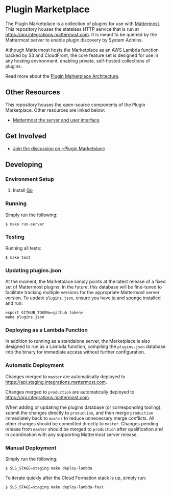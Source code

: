 # Plugin Marketplace

The Plugin Marketplace is a collection of plugins for use with [Mattermost](https://github.com/mattermost/mattermost-server). This repository houses the stateless HTTP service that is run at https://api.integrations.mattermost.com. It is meant to be queried by the Mattermost server to enable plugin discovery by System Admins.

Although Mattermost hosts the Marketplace as an AWS Lambda function backed by S3 and CloudFront, the core feature set is designed for use in any hosting environment, enabling private, self-hosted collections of plugins.

Read more about the [Plugin Marketplace Architecture](https://docs.google.com/document/d/1tVj0eNwMdIIGn8YoTs-cYz9NYvXjqx6bqWH-wa-yDLk/edit).

## Other Resources

This repository houses the open-source components of the Plugin Marketplace. Other resources are linked below:

- [Mattermost the server and user interface](https://github.com/mattermost/mattermost-server)

## Get Involved

- [Join the discussion on ~Plugin Marketplace](https://community.mattermost.com/core/channels/plugins-marketplace)

## Developing

### Environment Setup

1. Install [Go](https://golang.org/doc/install)

### Running

Simply run the following:

```
$ make run-server
```

### Testing

Running all tests:

```
$ make test
```

### Updating plugins.json

At the moment, the Marketplace simply points at the latest release of a fixed set of Mattermost plugins. In the future, this database will be fine-tuned to facilitate tracking multiple versions for the appropriate Mattermost server version. To update `plugins.json`, ensure you have [jq](https://stedolan.github.io/jq/) and [sponge](https://linux.die.net/man/1/sponge) installed and run:

```
export GITHUB_TOKEN=<github token>
make plugins.json
```

### Deploying as a Lambda Function

In addition to running as a standalone server, the Marketplace is also designed to run as a Lambda function, compiling the `plugins.json` database into the binary for immediate access without further configuration.

### Automatic Deployment

Changes merged to `master` are automatically deployed to https://api.staging.integrations.mattermost.com.

Changes merged to `production` are automatically deployed to https://api.integrations.mattermost.com.

When adding or updating the plugins database (or corresponding tooling), submit the changes directly to `production`, and then merge `production` immediately back to `master` to reduce unnecessary merge conflicts. All other changes should be committed directly to `master`. Changes pending release from `master` should be merged to `production` after qualification and in coordination with any supporting Mattermost server release.

### Manual Deployment

Simply run the following:

```
$ SLS_STAGE=staging make deploy-lambda
```

To iterate quickly after the Cloud Formation stack is up, simply run:

```
$ SLS_STAGE=staging make deploy-lambda-fast
```
